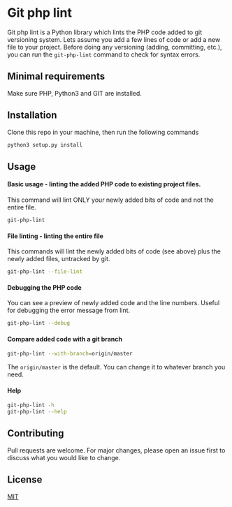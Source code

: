 # Git php lint

Git php lint is a Python library which lints the PHP code added to git versioning system.
Lets assume you add a few lines of code or add a new file to your project. 
Before doing any versioning (adding, committing, etc.), you can run the `git-php-lint` command to check for syntax errors.

## Minimal requirements
Make sure PHP, Python3 and GIT are installed.

## Installation

Clone this repo in your machine, then run the following commands

```bash
python3 setup.py install
```

## Usage

#### Basic usage - linting the added PHP code to existing project files.
This command will lint ONLY your newly added bits of code and not the entire file.
```bash
git-php-lint
```
#### File linting - linting the entire file
This commands will lint the newly added bits of code (see above) plus the newly added files,
untracked by git.
```bash
git-php-lint --file-lint
```
#### Debugging the PHP code
You can see a preview of newly added code and the line numbers. 
Useful for debugging the error message from lint.
```bash
git-php-lint --debug
```
#### Compare added code with a git branch
```bash
git-php-lint --with-branch=origin/master
```
The `origin/master` is the default. You can change it to whatever branch you need.

#### Help
```bash
git-php-lint -h
git-php-lint --help
```

## Contributing
Pull requests are welcome. For major changes, please open an issue first to discuss what you would like to change.

## License
[MIT](https://choosealicense.com/licenses/mit/)
